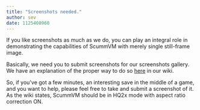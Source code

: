 ```yaml
---
title: "Screenshots needed."
author: sev
date: 1125408960
---
```


If you like screenshots as much as we do, you can play an integral role in demonstrating the capabilities of ScummVM with merely single still-frame image.

Basically, we need you to submit screenshots for our screenshots gallery. We have an explanation of the proper way to do so [here](http://wiki.scummvm.org/index.php/Screenshots) in our wiki.

So, if you've got a few minutes, an interesting save in the middle of a game, and you want to help, please feel free to take and submit a screenshot of it. As the wiki states, ScummVM should be in HQ2x mode with aspect ratio correction ON.
